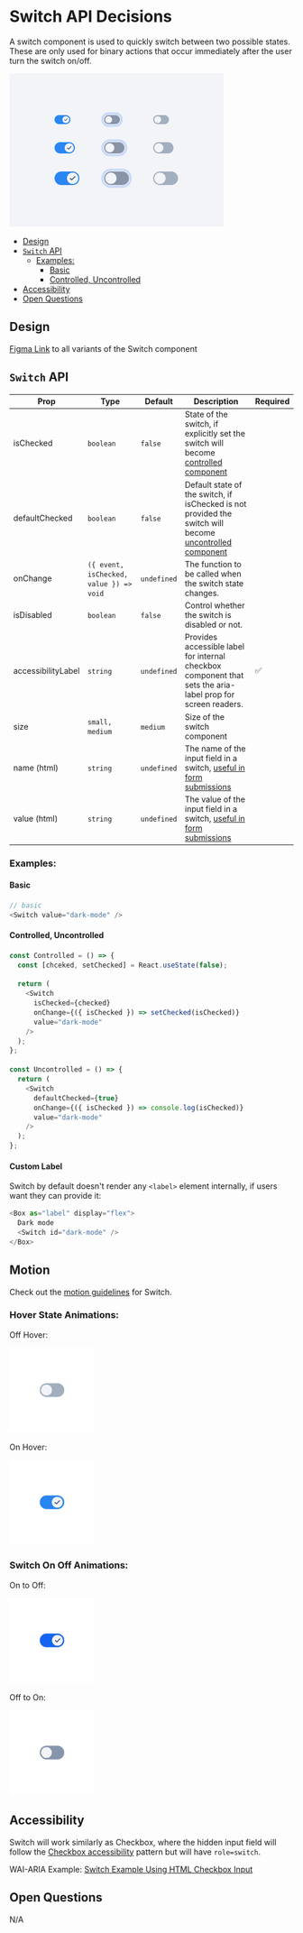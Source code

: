 # Switch API Decisions <!-- omit in toc -->

A switch component is used to quickly switch between two possible states. These are only used for binary actions that occur immediately after the user turn the switch on/off.

<img src="./switch-thumbnail.png" width="380" alt="" />

- [Design](#design)
- [`Switch` API](#switch-api)
  - [Examples:](#examples)
    - [Basic](#basic)
    - [Controlled, Uncontrolled](#controlled-uncontrolled)
- [Accessibility](#accessibility)
- [Open Questions](#open-questions)

## Design

[Figma Link](https://www.figma.com/file/jubmQL9Z8V7881ayUD95ps/Blade---Payment-Light?node-id=31366-831710&t=qzTLJeIDluL4Ps23-0) to all variants of the Switch component

## `Switch` API

| Prop               | Type                                    | Default     | Description                                                                                                                                                      | Required |
| ------------------ | --------------------------------------- | ----------- | ---------------------------------------------------------------------------------------------------------------------------------------------------------------- | -------- |
| isChecked          | `boolean`                               | `false`     | State of the switch, if explicitly set the switch will become [controlled component](https://reactjs.org/docs/forms.html#controlled-components)                  |          |
| defaultChecked     | `boolean`                               | `false`     | Default state of the switch, if isChecked is not provided the switch will become [uncontrolled component](https://reactjs.org/docs/uncontrolled-components.html) |          |
| onChange           | `({ event, isChecked, value }) => void` | `undefined` | The function to be called when the switch state changes.                                                                                                         |          |
| isDisabled         | `boolean`                               | `false`     | Control whether the switch is disabled or not.                                                                                                                   |          |
| accessibilityLabel | `string`                                | `undefined` | Provides accessible label for internal checkbox component that sets the aria-label prop for screen readers.                                                      | ✅       |
| size               | `small, medium`                         | `medium`    | Size of the switch component                                                                                                                                     |          |
| name (html)        | `string`                                | `undefined` | The name of the input field in a switch, [useful in form submissions](https://developer.mozilla.org/en-US/docs/Web/HTML/Element/input#name)                      |          |
| value (html)       | `string`                                | `undefined` | The value of the input field in a switch, [useful in form submissions](https://developer.mozilla.org/en-US/docs/Web/HTML/Element/input/checkbox#value)           |          |

### Examples:

#### Basic

```js
// basic
<Switch value="dark-mode" />
```

#### Controlled, Uncontrolled

```js
const Controlled = () => {
  const [chceked, setChecked] = React.useState(false);

  return (
    <Switch
      isChecked={checked}
      onChange={({ isChecked }) => setChecked(isChecked)}
      value="dark-mode"
    />
  );
};

const Uncontrolled = () => {
  return (
    <Switch
      defaultChecked={true}
      onChange={({ isChecked }) => console.log(isChecked)}
      value="dark-mode"
    />
  );
};
```

#### Custom Label

Switch by default doesn't render any `<label>` element internally, if users want they can provide it:

```js
<Box as="label" display="flex">
  Dark mode
  <Switch id="dark-mode" />
</Box>
```

## Motion

Check out the [motion guidelines](https://www.figma.com/file/jubmQL9Z8V7881ayUD95ps/Blade---Payment-Light?type=design&node-id=32964-635518&t=o6i2iy1dc6Xqv3aP-0) for Switch.

### Hover State Animations:

Off Hover:

<img alt="Off Hover Animation" src="./motion/off-hover-state.gif" width="30%"/>

On Hover:

<img alt="On Hover Animation" src="./motion/on-hover-state.gif" width="30%" />

### Switch On Off Animations:

On to Off:

<img alt="On to Off Animation" src="./motion/on-to-off.gif" width="30%" />

Off to On:

<img alt="Off to On Animation" src="./motion/off-to-on.gif" width="30%" />

## Accessibility

Switch will work similarly as Checkbox, where the hidden input field will follow the [Checkbox accessibility](https://www.w3.org/WAI/ARIA/apg/patterns/switch/) pattern but will have `role=switch`.

WAI-ARIA Example: [Switch Example Using HTML Checkbox Input](https://www.w3.org/WAI/ARIA/apg/patterns/switch/examples/switch-checkbox/)

## Open Questions

N/A
